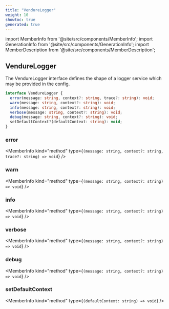 ```yaml
---
title: "VendureLogger"
weight: 10
showtoc: true
generated: true
---
```

<!-- This file was generated from the Vendure source. Do not modify. Instead, re-run the "docs:build" script -->
import MemberInfo from '@site/src/components/MemberInfo';
import GenerationInfo from '@site/src/components/GenerationInfo';
import MemberDescription from '@site/src/components/MemberDescription';


## VendureLogger

<GenerationInfo sourceFile="packages/core/src/config/logger/vendure-logger.ts" sourceLine="47" packageName="@vendure/core" />

The VendureLogger interface defines the shape of a logger service which may be provided in
the config.

```ts title="Signature"
interface VendureLogger {
  error(message: string, context?: string, trace?: string): void;
  warn(message: string, context?: string): void;
  info(message: string, context?: string): void;
  verbose(message: string, context?: string): void;
  debug(message: string, context?: string): void;
  setDefaultContext?(defaultContext: string): void;
}
```

<div className="members-wrapper">

### error

<MemberInfo kind="method" type={`(message: string, context?: string, trace?: string) => void`}   />


### warn

<MemberInfo kind="method" type={`(message: string, context?: string) => void`}   />


### info

<MemberInfo kind="method" type={`(message: string, context?: string) => void`}   />


### verbose

<MemberInfo kind="method" type={`(message: string, context?: string) => void`}   />


### debug

<MemberInfo kind="method" type={`(message: string, context?: string) => void`}   />


### setDefaultContext

<MemberInfo kind="method" type={`(defaultContext: string) => void`}   />




</div>
